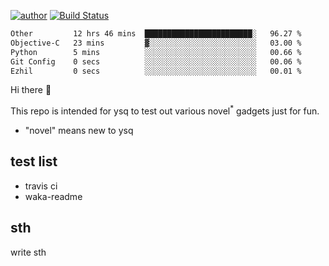 [![author](https://img.shields.io/badge/author-ysq-green)](https://github.com/Yang-Shiqin)
[![Build Status](https://app.travis-ci.com/Yang-Shiqin/testall.svg?branch=main)](https://app.travis-ci.com/Yang-Shiqin/testall)

<!--START_SECTION:waka-->

```txt
Other         12 hrs 46 mins  ████████████████████████░   96.27 %
Objective-C   23 mins         ▓░░░░░░░░░░░░░░░░░░░░░░░░   03.00 %
Python        5 mins          ░░░░░░░░░░░░░░░░░░░░░░░░░   00.66 %
Git Config    0 secs          ░░░░░░░░░░░░░░░░░░░░░░░░░   00.06 %
Ezhil         0 secs          ░░░░░░░░░░░░░░░░░░░░░░░░░   00.01 %
```

<!--END_SECTION:waka-->

Hi there 👋

This repo is intended for ysq to test out various novel<sup>*</sup> gadgets just for fun.

- "novel" means new to ysq

## test list
- travis ci
- waka-readme


## sth
write sth

